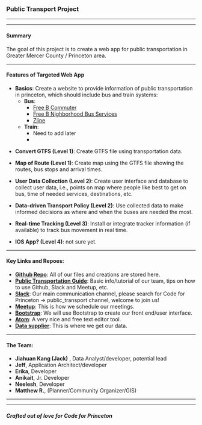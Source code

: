 
### Public Transport Project

*****************
*****************
#### Summary

The goal of this project is to create a web app for public transportation in Greater Mercer County / Princeton area.


*****************

#### Features of Targeted Web App

- **Basics**: Create a website to provide information of public transportation in princeton, which should include bus and train systems:
    - **Bus**:
        - [Free B Commuter](http://www.gmtma.org/pdfs/bustrain/mercer/sep2015/free_b_commuter_sep_2015_web.pdf)
        - [Free B Nighborhood Bus Services](http://www.gmtma.org/pdfs/bustrain/mercer/sep2015/free_neighborhood_bus%20sep%202015_web.pdf)
        - [Zline](http://www.gmtma.org/pdfs/commuters/2015dec/z_line_12-26-15.pdf)
    - **Train**:  
        + Need to add later
        +  
        
* **Convert GTFS (Level 1)**: Create GTFS file using transportation data.
* **Map of Route (Level 1)**: Create map using the GTFS file showing the routes, bus stops and arrival times.
  
* **User Data Collection (Level 2)**: Create user interface and database to collect user data, i.e., points on map where people like best to get on bus, time of needed services, destinations, etc.
* **Data-driven Transport Policy (Level 2)**: Use collected data to make informed decisions as where and when the buses are needed the most.  

* **Real-time Tracking (Level 3)**: Install or integrate tracker information (if available) to track bus movement in real time.  

* **IOS App? (Level 4)**: not sure yet.
   
   
*****************************

#### Key Links and Repoes:

* **[Github Repo](https://github.com/codeforprinceton/publicTransport)**:	All of our files and creations are stored here.
* **[Public Transportation Guide](https://github.com/codeforprinceton/publicTransport/blob/gh-pages/Code%20for%20Princeton%20-%20public%20transport%20team%20guide.pdf)**:	Basic info/tutorial of our team, tips on how to use Github, Slack and Meetup, etc.
* **[Slack](https://codeforprinceton.slack.com/messages/public_transport/files/)**:	Our main communication channel, please search for Code for Princeton -> public_transport channel, welcome to join us! 
* **[Meetup](http://www.meetup.com/codeforprinceton/events/228704890/)**:	This is how we schedule our meetings. 
* **[Bootstrap](http://getbootstrap.com/)**: We will use Bootstrap to create our front end/user interface.
* **[Atom](https://atom.io/)**: A very nice and free text editor tool.
* **[Data supplier](http://www.gmtma.org/index.php)**:	This is where we get our data.

*****************

#### The Team:

* **Jiahuan Kang (Jack)** , Data Analyst/developer, potential lead
* **Jeff**, Application Architect/developer
* **Erika**, Developer
* **Anikait**, Jr. Developer
* **Neelesh**, Developer
* **Matthew R.**, (Planner/Community Organizer/GIS)

*****************
*****************
##### **Crafted out of love for Code for Princeton**